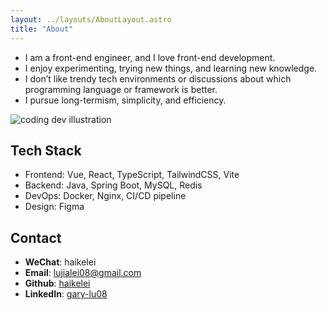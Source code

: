 ```yaml
---
layout: ../layouts/AboutLayout.astro
title: "About"
---
```


* I am a front-end engineer, and I love front-end development.
* I enjoy experimenting, trying new things, and learning new knowledge.
* I don’t like trendy tech environments or discussions about which programming language or framework is better.
* I pursue long-termism, simplicity, and efficiency.

<div>
  <img src="/assets/dev.svg" class="sm:w-1/2 mx-auto" alt="coding dev illustration">
</div>

## Tech Stack

* Frontend: Vue, React, TypeScript, TailwindCSS, Vite
* Backend: Java, Spring Boot, MySQL, Redis
* DevOps: Docker, Nginx, CI/CD pipeline
* Design: Figma

## Contact

- **WeChat**: haikelei
- **Email**: lujialei08@gmail.com
- **Github**: [haikelei](https://github.com/haikelei)
- **LinkedIn**: [gary-lu08](https://www.linkedin.com/in/gary-lu08/)
